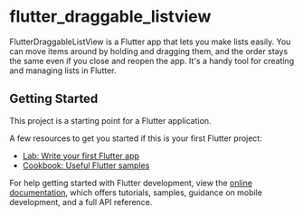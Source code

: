 # flutter_draggable_listview

FlutterDraggableListView is a Flutter app that lets you make lists easily. You can move items around by holding and dragging them, and the order stays the same even if you close and reopen the app. It's a handy tool for creating and managing lists in Flutter.

## Getting Started

This project is a starting point for a Flutter application.

A few resources to get you started if this is your first Flutter project:

- [Lab: Write your first Flutter app](https://docs.flutter.dev/get-started/codelab)
- [Cookbook: Useful Flutter samples](https://docs.flutter.dev/cookbook)

For help getting started with Flutter development, view the
[online documentation](https://docs.flutter.dev/), which offers tutorials,
samples, guidance on mobile development, and a full API reference.
